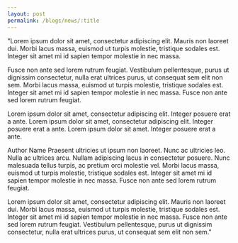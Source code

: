 ```yaml
---
layout: post
permalink: /blogs/news/:title
---
```

"Lorem ipsum dolor sit amet, consectetur adipiscing elit. Mauris non laoreet dui. Morbi lacus massa, euismod ut turpis molestie, tristique sodales est. Integer sit amet mi id sapien tempor molestie in nec massa.

Fusce non ante sed lorem rutrum feugiat. Vestibulum pellentesque, purus ut dignissim consectetur, nulla erat ultrices purus, ut consequat sem elit non sem. Morbi lacus massa, euismod ut turpis molestie, tristique sodales est. Integer sit amet mi id sapien tempor molestie in nec massa. Fusce non ante sed lorem rutrum feugiat.

Lorem ipsum dolor sit amet, consectetur adipiscing elit. Integer posuere erat a ante. Lorem ipsum dolor sit amet, consectetur adipiscing elit. Integer posuere erat a ante. Lorem ipsum dolor sit amet. Integer posuere erat a ante.

Author Name
Praesent ultricies ut ipsum non laoreet. Nunc ac ultricies leo. Nulla ac ultrices arcu. Nullam adipiscing lacus in consectetur posuere. Nunc malesuada tellus turpis, ac pretium orci molestie vel. Morbi lacus massa, euismod ut turpis molestie, tristique sodales est. Integer sit amet mi id sapien tempor molestie in nec massa. Fusce non ante sed lorem rutrum feugiat.

Lorem ipsum dolor sit amet, consectetur adipiscing elit. Mauris non laoreet dui. Morbi lacus massa, euismod ut turpis molestie, tristique sodales est. Integer sit amet mi id sapien tempor molestie in nec massa. Fusce non ante sed lorem rutrum feugiat. Vestibulum pellentesque, purus ut dignissim consectetur, nulla erat ultrices purus, ut consequat sem elit non sem."
